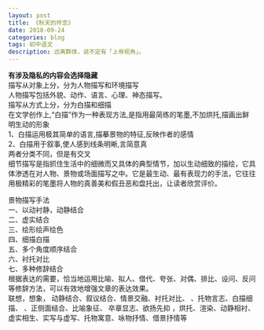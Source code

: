 ```yaml
---
layout: post
title: 《秋天的怀念》
date: 2018-09-24
categories: blog
tags: 初中语文
description: 远离群体，说不定有「上帝视角」。
---
```

**有涉及隐私的内容会选择隐藏**  
描写从对象上分，分为人物描写和环境描写   
人物描写包括外貌、动作、语言、心理、神态描写。   
描写从方式上分，分为白描和细描   
在文学创作上,“白描”作为一种表现方法,是指用最简练的笔墨,不加烘托,描画出鲜明生动的形象   
1、白描运用极其简单的语言,描摹景物的特征,反映作者的感情   
2、白描用于叙事,使人感到线条明晰,言简意真   
两者分类不同，但是有交叉  
细节描写是指抓住生活中的细微而又具体的典型情节，加以生动细致的描绘，它具体渗透在对人物、景物或场面描写之中。它是最生动、最有表现力的手法，它往往用极精彩的笔墨将人物的真善美和假丑恶和盘托出，让读者欣赏评价。  

景物描写手法  
一、以动衬静，动静结合   
二、虚实结合  
三、绘形绘声绘色   
四、细描白描  
五、多个角度顺序结合  
六、衬托对比  
七、多种修辞结合  
根据表达的需要，恰当地运用比喻、拟人、借代、夸张、对偶、排比、设问、反问等修辞方法，可以有效地增强文章的表达效果。  
联想，想象， 动静结合、叙议结合、情景交融、衬托对比、 、托物言志、白描细描、 、正侧面结合、比喻象征、 卒章显志、欲扬先抑 ，烘托、渲染、动静相衬、虚实相生、实写与虚写、托物寓意、咏物抒情、借景抒情等  
